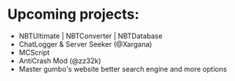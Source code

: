 # Upcoming projects:

* NBTUltimate | NBTConverter | NBTDatabase
* ChatLogger & Server Seeker (@Xargana)
* MCScript
* AntiCrash Mod (@zz32k)
* Master gumbo's website better search engine and more options
